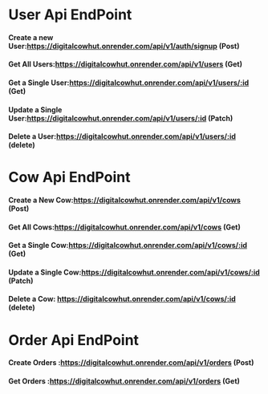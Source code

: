 # User Api EndPoint

#### Create a new User:https://digitalcowhut.onrender.com/api/v1/auth/signup (Post)

#### Get All Users:https://digitalcowhut.onrender.com/api/v1/users (Get)

#### Get a Single User:https://digitalcowhut.onrender.com/api/v1/users/:id (Get)

#### Update a Single User:https://digitalcowhut.onrender.com/api/v1/users/:id (Patch)

#### Delete a User:https://digitalcowhut.onrender.com/api/v1/users/:id (delete)

# Cow Api EndPoint

#### Create a New Cow:https://digitalcowhut.onrender.com/api/v1/cows (Post)

#### Get All Cows:https://digitalcowhut.onrender.com/api/v1/cows (Get)

#### Get a Single Cow:https://digitalcowhut.onrender.com/api/v1/cows/:id (Get)

#### Update a Single Cow:https://digitalcowhut.onrender.com/api/v1/cows/:id (Patch)

#### Delete a Cow: https://digitalcowhut.onrender.com/api/v1/cows/:id (delete)

# Order Api EndPoint

#### Create Orders :https://digitalcowhut.onrender.com/api/v1/orders (Post)

#### Get Orders :https://digitalcowhut.onrender.com/api/v1/orders (Get)
